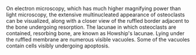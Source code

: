 On electron microscopy, which has much higher magnifying power than light microscopy, the extensive multinucleated appearance of osteoclasts can be visualized, along with a closer view of the ruffled border adjacent to the bone undergoing resorption. The lacunae in which osteoclasts are contained, resorbing bone, are known as Howship's lacunae. Lying under the ruffled membrane are numerous visible vacuoles. Some of the vacuoles contain cells visibly undergoing apoptosis.